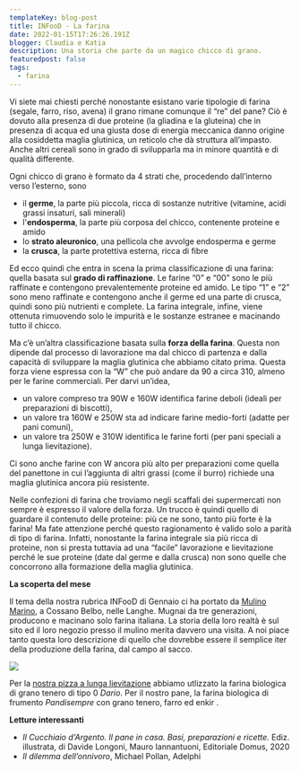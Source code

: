 ```yaml
---
templateKey: blog-post
title: INFooD - La farina
date: 2022-01-15T17:26:26.191Z
blogger: Claudia e Katia
description: Una storia che parte da un magico chicco di grano.
featuredpost: false
tags:
  - farina
---
```

Vi siete mai chiesti perché nonostante esistano varie tipologie di farina (segale, farro, riso, avena) il grano rimane comunque il “re” del pane?  Ciò è dovuto alla presenza di due proteine (la gliadina e la gluteina) che in presenza di acqua ed una giusta dose di energia meccanica danno origine alla cosiddetta maglia glutinica, un reticolo che dà struttura all’impasto.  Anche altri cereali sono in grado di svilupparla ma in minore quantità e di qualità differente.

Ogni chicco di grano è formato da 4 strati che, procedendo dall’interno verso l’esterno, sono

* il **germe**, la parte più piccola, ricca di sostanze nutritive (vitamine, acidi grassi insaturi, sali minerali)
* l'**endosperma**, la parte più corposa del chicco, contenente proteine e amido
* lo **strato aleuronico**, una pellicola che avvolge endosperma e germe
* la **crusca**, la parte protettiva esterna, ricca di fibre

Ed ecco quindi che entra in scena la prima classificazione di una farina: quella basata sul **grado di raffinazione**.  Le farine “0” e “00” sono le più raffinate e contengono prevalentemente proteine ed amido.  Le tipo “1” e “2” sono meno raffinate e contengono anche il germe ed una parte di crusca, quindi sono più nutrienti e complete.  La farina integrale, infine, viene ottenuta rimuovendo solo le impurità e le sostanze estranee e macinando tutto il chicco.

Ma c’è un’altra classificazione basata sulla **forza della farina**.  Questa non dipende dal processo di lavorazione ma dal chicco di partenza e dalla capacità di sviluppare la maglia glutinica che abbiamo citato prima.  Questa forza viene espressa con la “W” che può andare da 90 a circa 310, almeno per le farine commerciali.  Per darvi un’idea, 

* un valore compreso tra 90W e 160W identifica farine deboli (ideali per preparazioni di biscotti),
* un valore tra 160W e 250W sta ad indicare farine medio-forti (adatte per pani comuni),
* un valore tra 250W e 310W identifica le farine forti (per pani speciali a lunga lievitazione). 

Ci sono anche farine con W ancora più alto per preparazioni come quella del panettone in cui l’aggiunta di altri grassi (come il burro) richiede una maglia glutinica ancora più resistente.

Nelle confezioni di farina che troviamo negli scaffali dei supermercati non sempre è espresso il valore della forza.  Un trucco è quindi quello di guardare il contenuto delle proteine: più ce ne sono, tanto più forte è la farina!  Ma fate attenzione perché questo ragionamento è valido solo a parità di tipo di farina. Infatti, nonostante la farina integrale sia più ricca di proteine, non si presta tuttavia ad una “facile” lavorazione e lievitazione perché le sue proteine (date dal germe e dalla crusca) non sono quelle che concorrono alla formazione della maglia glutinica.

**La scoperta del mese**

Il tema della nostra rubrica INFooD di Gennaio ci ha portato da [Mulino Marino](https://www.mulinomarino.it), a Cossano Belbo, nelle Langhe.  Mugnai da tre generazioni, producono e macinano solo farina italiana.  La storia della loro realtà è sul sito ed il loro negozio presso il mulino merita davvero una visita.  A noi piace tanto questa loro descrizione di quello che dovrebbe essere il semplice iter della produzione della farina, dal campo al sacco.

![](/img/camposacco.jpg)

Per la [nostra pizza a lunga lievitazione](https://www.pomodorialsole.com/recipes/2022-01-26-pizza/) abbiamo utlizzato la farina biologica di grano tenero di tipo 0 *Dario*.  Per il nostro pane, la farina biologica di frumento *Pandisempre* con grano tenero, farro ed enkir . 

**Letture interessanti**

* *Il Cucchiaio d'Argento. Il pane in casa. Basi, preparazioni e ricette.* Ediz. illustrata, di Davide Longoni, Mauro Iannantuoni, Editoriale Domus, 2020
* *Il dilemma dell’onnivoro*, Michael Pollan, Adelphi